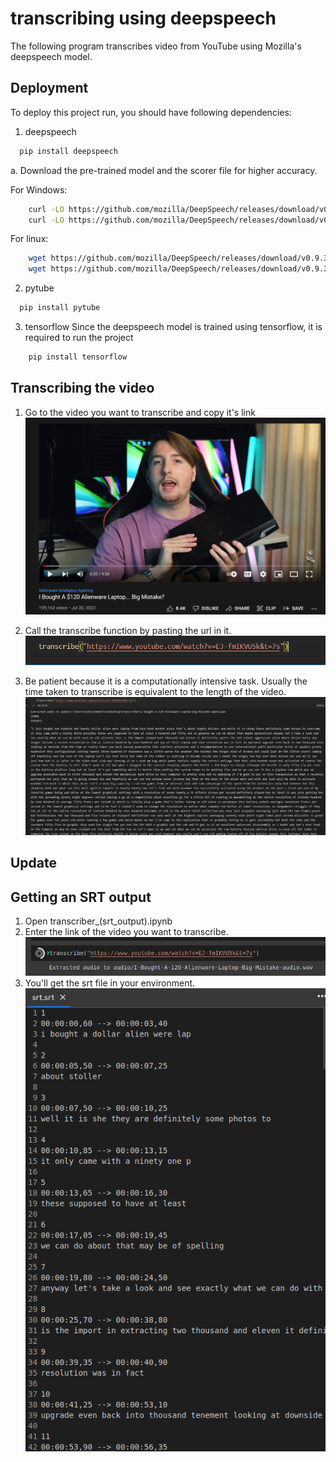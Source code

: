 
# transcribing using deepspeech

The following program transcribes video from YouTube using Mozilla's
deepspeech model.


## Deployment

To deploy this project run, you should have following dependencies:

1. deepspeech

```bash
  pip install deepspeech
```
a. Download the pre-trained model and the scorer file for higher accuracy.

For Windows:
```bash
    curl -LO https://github.com/mozilla/DeepSpeech/releases/download/v0.9.3/deepspeech-0.9.3-models.pbmm
    curl -LO https://github.com/mozilla/DeepSpeech/releases/download/v0.9.3/deepspeech-0.9.3-models.scorer
```

For linux:
```bash
    wget https://github.com/mozilla/DeepSpeech/releases/download/v0.9.3/deepspeech-0.9.3-models.pbmm
    wget https://github.com/mozilla/DeepSpeech/releases/download/v0.9.3/deepspeech-0.9.3-models.scorer
```
2. pytube
```bash
  pip install pytube
```
3. tensorflow
Since the deepspeech model is trained using tensorflow, it is required to run the project

```bash
    pip install tensorflow
```
## Transcribing the video

1. Go to the video you want to transcribe and copy it's link
![youtube_video](images/youtube_video.png)

2. Call the transcribe function by pasting the url in it.
![transcribe](images/transcribe.png)

3. Be patient because it is a computationally intensive task. Usually the time taken to transcribe is equivalent to the length of the video.
![transcribed](images/transcribed.png)

## Update
## Getting an SRT output

1. Open transcriber_(srt_output).ipynb
2. Enter the link of the video you want to transcribe.
![srt](images/srt.png)
3. You'll get the srt file in your environment.
![srtout](images/srtout.png)
